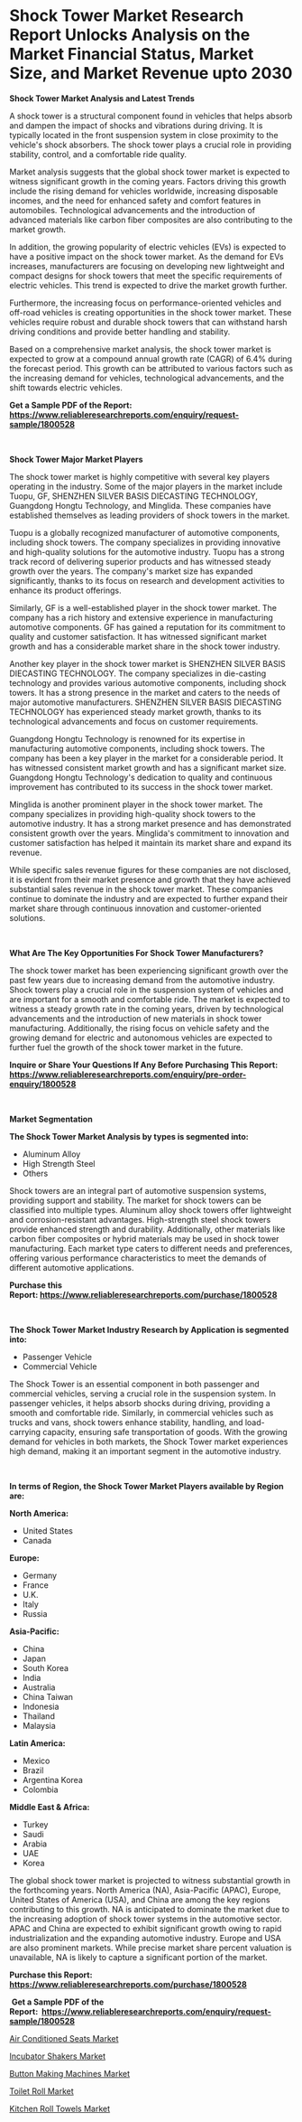 <p><h1>Shock Tower Market Research Report Unlocks Analysis on the Market Financial Status, Market Size, and Market Revenue upto 2030</h1></p><p><strong>Shock Tower Market Analysis and Latest Trends</strong></p>
<p><p>A shock tower is a structural component found in vehicles that helps absorb and dampen the impact of shocks and vibrations during driving. It is typically located in the front suspension system in close proximity to the vehicle's shock absorbers. The shock tower plays a crucial role in providing stability, control, and a comfortable ride quality.</p><p>Market analysis suggests that the global shock tower market is expected to witness significant growth in the coming years. Factors driving this growth include the rising demand for vehicles worldwide, increasing disposable incomes, and the need for enhanced safety and comfort features in automobiles. Technological advancements and the introduction of advanced materials like carbon fiber composites are also contributing to the market growth.</p><p>In addition, the growing popularity of electric vehicles (EVs) is expected to have a positive impact on the shock tower market. As the demand for EVs increases, manufacturers are focusing on developing new lightweight and compact designs for shock towers that meet the specific requirements of electric vehicles. This trend is expected to drive the market growth further.</p><p>Furthermore, the increasing focus on performance-oriented vehicles and off-road vehicles is creating opportunities in the shock tower market. These vehicles require robust and durable shock towers that can withstand harsh driving conditions and provide better handling and stability.</p><p>Based on a comprehensive market analysis, the shock tower market is expected to grow at a compound annual growth rate (CAGR) of 6.4% during the forecast period. This growth can be attributed to various factors such as the increasing demand for vehicles, technological advancements, and the shift towards electric vehicles.</p></p>
<p><strong>Get a Sample PDF of the Report:&nbsp; <a href="https://www.reliableresearchreports.com/enquiry/request-sample/1800528">https://www.reliableresearchreports.com/enquiry/request-sample/1800528</a></strong></p>
<p>&nbsp;</p>
<p><strong>Shock Tower Major Market Players</strong></p>
<p><p>The shock tower market is highly competitive with several key players operating in the industry. Some of the major players in the market include Tuopu, GF, SHENZHEN SILVER BASIS DIECASTING TECHNOLOGY, Guangdong Hongtu Technology, and Minglida. These companies have established themselves as leading providers of shock towers in the market.</p><p>Tuopu is a globally recognized manufacturer of automotive components, including shock towers. The company specializes in providing innovative and high-quality solutions for the automotive industry. Tuopu has a strong track record of delivering superior products and has witnessed steady growth over the years. The company's market size has expanded significantly, thanks to its focus on research and development activities to enhance its product offerings.</p><p>Similarly, GF is a well-established player in the shock tower market. The company has a rich history and extensive experience in manufacturing automotive components. GF has gained a reputation for its commitment to quality and customer satisfaction. It has witnessed significant market growth and has a considerable market share in the shock tower industry.</p><p>Another key player in the shock tower market is SHENZHEN SILVER BASIS DIECASTING TECHNOLOGY. The company specializes in die-casting technology and provides various automotive components, including shock towers. It has a strong presence in the market and caters to the needs of major automotive manufacturers. SHENZHEN SILVER BASIS DIECASTING TECHNOLOGY has experienced steady market growth, thanks to its technological advancements and focus on customer requirements.</p><p>Guangdong Hongtu Technology is renowned for its expertise in manufacturing automotive components, including shock towers. The company has been a key player in the market for a considerable period. It has witnessed consistent market growth and has a significant market size. Guangdong Hongtu Technology's dedication to quality and continuous improvement has contributed to its success in the shock tower market.</p><p>Minglida is another prominent player in the shock tower market. The company specializes in providing high-quality shock towers to the automotive industry. It has a strong market presence and has demonstrated consistent growth over the years. Minglida's commitment to innovation and customer satisfaction has helped it maintain its market share and expand its revenue.</p><p>While specific sales revenue figures for these companies are not disclosed, it is evident from their market presence and growth that they have achieved substantial sales revenue in the shock tower market. These companies continue to dominate the industry and are expected to further expand their market share through continuous innovation and customer-oriented solutions.</p></p>
<p>&nbsp;</p>
<p><strong>What Are The Key Opportunities For Shock Tower Manufacturers?</strong></p>
<p><p>The shock tower market has been experiencing significant growth over the past few years due to increasing demand from the automotive industry. Shock towers play a crucial role in the suspension system of vehicles and are important for a smooth and comfortable ride. The market is expected to witness a steady growth rate in the coming years, driven by technological advancements and the introduction of new materials in shock tower manufacturing. Additionally, the rising focus on vehicle safety and the growing demand for electric and autonomous vehicles are expected to further fuel the growth of the shock tower market in the future.</p></p>
<p><strong>Inquire or Share Your Questions If Any Before Purchasing This Report: <a href="https://www.reliableresearchreports.com/enquiry/pre-order-enquiry/1800528">https://www.reliableresearchreports.com/enquiry/pre-order-enquiry/1800528</a></strong></p>
<p>&nbsp;</p>
<p><strong>Market Segmentation</strong></p>
<p><strong>The Shock Tower Market Analysis by types is segmented into:</strong></p>
<p><ul><li>Aluminum Alloy</li><li>High Strength Steel</li><li>Others</li></ul></p>
<p><p>Shock towers are an integral part of automotive suspension systems, providing support and stability. The market for shock towers can be classified into multiple types. Aluminum alloy shock towers offer lightweight and corrosion-resistant advantages. High-strength steel shock towers provide enhanced strength and durability. Additionally, other materials like carbon fiber composites or hybrid materials may be used in shock tower manufacturing. Each market type caters to different needs and preferences, offering various performance characteristics to meet the demands of different automotive applications.</p></p>
<p><strong>Purchase this Report:&nbsp;<a href="https://www.reliableresearchreports.com/purchase/1800528">https://www.reliableresearchreports.com/purchase/1800528</a></strong></p>
<p>&nbsp;</p>
<p><strong>The Shock Tower Market Industry Research by Application is segmented into:</strong></p>
<p><ul><li>Passenger Vehicle</li><li>Commercial Vehicle</li></ul></p>
<p><p>The Shock Tower is an essential component in both passenger and commercial vehicles, serving a crucial role in the suspension system. In passenger vehicles, it helps absorb shocks during driving, providing a smooth and comfortable ride. Similarly, in commercial vehicles such as trucks and vans, shock towers enhance stability, handling, and load-carrying capacity, ensuring safe transportation of goods. With the growing demand for vehicles in both markets, the Shock Tower market experiences high demand, making it an important segment in the automotive industry.</p></p>
<p>&nbsp;</p>
<p><strong>In terms of Region, the Shock Tower Market Players available by Region are:</strong></p>
<p>
    <p> <strong> North America: </strong>
        <ul>
            <li>United States</li>
            <li>Canada</li>
        </ul>
        </p> 
    <p> <strong> Europe: </strong>
        <ul>
            <li>Germany</li>
            <li>France</li>
            <li>U.K.</li>
            <li>Italy</li>
            <li>Russia</li>
        </ul>
        </p> 
    <p> <strong> Asia-Pacific: </strong>
        <ul>
            <li>China</li>
            <li>Japan</li>
            <li>South Korea</li>
            <li>India</li>
            <li>Australia</li>
            <li>China Taiwan</li>
            <li>Indonesia</li>
            <li>Thailand</li>
            <li>Malaysia</li>
        </ul>
        </p> 
    <p> <strong> Latin America: </strong>
        <ul>
            <li>Mexico</li>
            <li>Brazil</li>
            <li>Argentina Korea</li>
            <li>Colombia</li>
        </ul>
        </p> 
    <p> <strong> Middle East & Africa: </strong>
        <ul>
            <li>Turkey</li>
            <li>Saudi</li>
            <li>Arabia</li>
            <li>UAE</li>
            <li>Korea</li>
        </ul>
    </p>
    </p>
<p><p>The global shock tower market is projected to witness substantial growth in the forthcoming years. North America (NA), Asia-Pacific (APAC), Europe, United States of America (USA), and China are among the key regions contributing to this growth. NA is anticipated to dominate the market due to the increasing adoption of shock tower systems in the automotive sector. APAC and China are expected to exhibit significant growth owing to rapid industrialization and the expanding automotive industry. Europe and USA are also prominent markets. While precise market share percent valuation is unavailable, NA is likely to capture a significant portion of the market.</p></p>
<p><strong>Purchase this Report: <a href="https://www.reliableresearchreports.com/purchase/1800528">https://www.reliableresearchreports.com/purchase/1800528</a></strong></p>
<p>&nbsp;<strong>Get a Sample PDF of the Report:&nbsp;&nbsp;<a href="https://www.reliableresearchreports.com/enquiry/request-sample/1800528">https://www.reliableresearchreports.com/enquiry/request-sample/1800528</a></strong></p>
<p><strong></strong></p>
<p><p><a href="https://github.com/ambrozg/Market-Research-Report-List-1/blob/main/air-conditioned-seats-market.md">Air Conditioned Seats Market</a></p><p><a href="https://www.linkedin.com/pulse/incubator-shakers-market-research-report-provides-thorough-qquee/">Incubator Shakers Market</a></p><p><a href="https://www.linkedin.com/pulse/button-making-machines-market-size-share-global-analysis-bxuxe/">Button Making Machines Market</a></p><p><a href="https://medium.com/@abdulkazi7580/toilet-roll-market-analysis-its-cagr-market-segmentation-and-global-industry-overview-957eda3d5619">Toilet Roll Market</a></p><p><a href="https://medium.com/@adiroy75486/kitchen-roll-towels-nbsp-market-focuses-on-market-share-size-and-projected-forecast-till-2030-c3698d8d861d">Kitchen Roll Towels Market</a></p></p>
